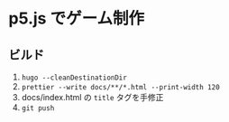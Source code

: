 # p5.js でゲーム制作

## ビルド

1. `hugo --cleanDestinationDir`
2. `prettier --write docs/**/*.html --print-width 120`
3. docs/index.html の `title` タグを手修正
4. `git push`
